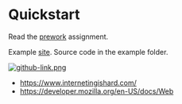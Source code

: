 # Quickstart

Read the [prework](./README.md) assignment.

Example [site](https://jake-armstrong.surge.sh). Source code in the example folder.

[![github-link.png](../images/github-link.png)](https://www.youtube.com/watch?v=oHg5SJYRHA0)

- https://www.internetingishard.com/
- https://developer.mozilla.org/en-US/docs/Web
